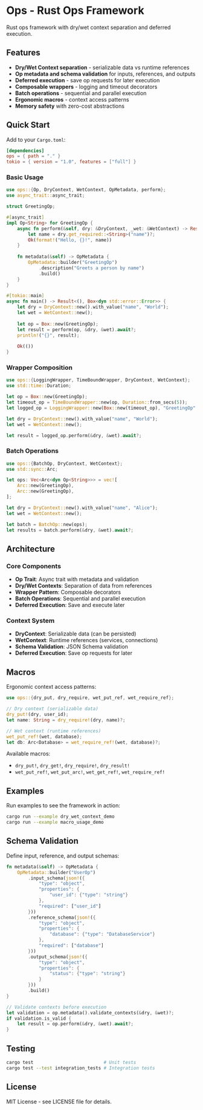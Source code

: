 # Ops - Rust Ops Framework

Rust ops framework with dry/wet context separation and deferred execution.

## Features

- **Dry/Wet Context separation** - serializable data vs runtime references
- **Op metadata and schema validation** for inputs, references, and outputs
- **Deferred execution** - save op requests for later execution
- **Composable wrappers** - logging and timeout decorators
- **Batch operations** - sequential and parallel execution
- **Ergonomic macros** - context access patterns
- **Memory safety** with zero-cost abstractions

## Quick Start

Add to your `Cargo.toml`:

```toml
[dependencies]
ops = { path = "." }
tokio = { version = "1.0", features = ["full"] }
```

### Basic Usage

```rust
use ops::{Op, DryContext, WetContext, OpMetadata, perform};
use async_trait::async_trait;

struct GreetingOp;

#[async_trait]
impl Op<String> for GreetingOp {
    async fn perform(&self, dry: &DryContext, _wet: &WetContext) -> Result<String, ops::OpError> {
        let name = dry.get_required::<String>("name")?;
        Ok(format!("Hello, {}!", name))
    }
    
    fn metadata(&self) -> OpMetadata {
        OpMetadata::builder("GreetingOp")
            .description("Greets a person by name")
            .build()
    }
}

#[tokio::main]
async fn main() -> Result<(), Box<dyn std::error::Error>> {
    let dry = DryContext::new().with_value("name", "World");
    let wet = WetContext::new();
    
    let op = Box::new(GreetingOp);
    let result = perform(op, &dry, &wet).await?;
    println!("{}", result);
    
    Ok(())
}
```

### Wrapper Composition

```rust
use ops::{LoggingWrapper, TimeBoundWrapper, DryContext, WetContext};
use std::time::Duration;

let op = Box::new(GreetingOp);
let timeout_op = TimeBoundWrapper::new(op, Duration::from_secs(5));
let logged_op = LoggingWrapper::new(Box::new(timeout_op), "GreetingOp".to_string());

let dry = DryContext::new().with_value("name", "World");
let wet = WetContext::new();

let result = logged_op.perform(&dry, &wet).await?;
```

### Batch Operations

```rust
use ops::{BatchOp, DryContext, WetContext};
use std::sync::Arc;

let ops: Vec<Arc<dyn Op<String>>> = vec![
    Arc::new(GreetingOp),
    Arc::new(GreetingOp),
];

let dry = DryContext::new().with_value("name", "Alice");
let wet = WetContext::new();

let batch = BatchOp::new(ops);
let results = batch.perform(&dry, &wet).await?;
```

## Architecture

### Core Components

- **Op Trait**: Async trait with metadata and validation
- **Dry/Wet Contexts**: Separation of data from references
- **Wrapper Pattern**: Composable decorators
- **Batch Operations**: Sequential and parallel execution
- **Deferred Execution**: Save and execute later

### Context System

- **DryContext**: Serializable data (can be persisted)
- **WetContext**: Runtime references (services, connections)
- **Schema Validation**: JSON Schema validation
- **Deferred Execution**: Save op requests for later

## Macros

Ergonomic context access patterns:

```rust
use ops::{dry_put, dry_require, wet_put_ref, wet_require_ref};

// Dry context (serializable data)
dry_put!(dry, user_id);
let name: String = dry_require!(dry, name)?;

// Wet context (runtime references)
wet_put_ref!(wet, database);
let db: Arc<Database> = wet_require_ref!(wet, database)?;
```

Available macros:
- `dry_put!`, `dry_get!`, `dry_require!`, `dry_result!`
- `wet_put_ref!`, `wet_put_arc!`, `wet_get_ref!`, `wet_require_ref!`

## Examples

Run examples to see the framework in action:

```bash
cargo run --example dry_wet_context_demo
cargo run --example macro_usage_demo
```

## Schema Validation

Define input, reference, and output schemas:

```rust
fn metadata(&self) -> OpMetadata {
    OpMetadata::builder("UserOp")
        .input_schema(json!({
            "type": "object",
            "properties": {
                "user_id": {"type": "string"}
            },
            "required": ["user_id"]
        }))
        .reference_schema(json!({
            "type": "object",
            "properties": {
                "database": {"type": "DatabaseService"}
            },
            "required": ["database"]
        }))
        .output_schema(json!({
            "type": "object",
            "properties": {
                "status": {"type": "string"}
            }
        }))
        .build()
}

// Validate contexts before execution
let validation = op.metadata().validate_contexts(&dry, &wet)?;
if validation.is_valid {
    let result = op.perform(&dry, &wet).await?;
}
```

## Testing

```bash
cargo test                          # Unit tests
cargo test --test integration_tests # Integration tests
```

## License

MIT License - see LICENSE file for details.